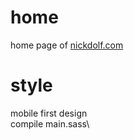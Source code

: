 # home
home page of [nickdolf.com](https://nickdolf.com)

# style
mobile first design\
compile main.sass\
